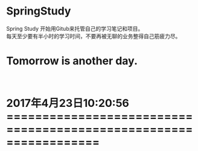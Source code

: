 # SpringStudy
Spring Study
开始用Gitub来托管自己的学习笔记和项目。
<br/>
每天至少要有半小时的学习时间，不要再被无聊的业务整得自己筋疲力尽。
<br/>
<h1>Tomorrow is another day.<h1>
<br/>2017年4月23日10:20:56
=================================================================
